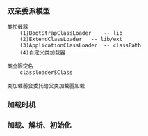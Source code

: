 ### 双亲委派模型
    类加载器
        (1)BootStrapClassLoader    -- lib
        (2)ExtendClassLoader   -- lib/ext
        (3)ApplicationClassLoader  -- classPath
        (4)自定义类加载器

    类全限定名
        classloader$Class
    
    类加载器会委托给父类加载器加载
    
### 加载时机

### 加载、解析、初始化

